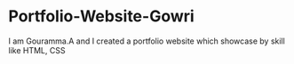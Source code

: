 # Portfolio-Website-Gowri
I am Gouramma.A and I created a portfolio website which showcase by skill like HTML, CSS
